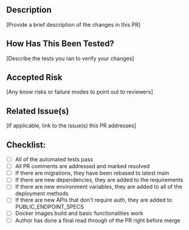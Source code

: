 ## Description
[Provide a brief description of the changes in this PR]


## How Has This Been Tested?
[Describe the tests you ran to verify your changes]


## Accepted Risk
[Any know risks or failure modes to point out to reviewers]


## Related Issue(s)
[If applicable, link to the issue(s) this PR addresses]


## Checklist:
- [ ] All of the automated tests pass
- [ ] All PR comments are addressed and marked resolved
- [ ] If there are migrations, they have been rebased to latest main
- [ ] If there are new dependencies, they are added to the requirements
- [ ] If there are new environment variables, they are added to all of the deployment methods
- [ ] If there are new APIs that don't require auth, they are added to PUBLIC_ENDPOINT_SPECS
- [ ] Docker images build and basic functionalities work
- [ ] Author has done a final read through of the PR right before merge
